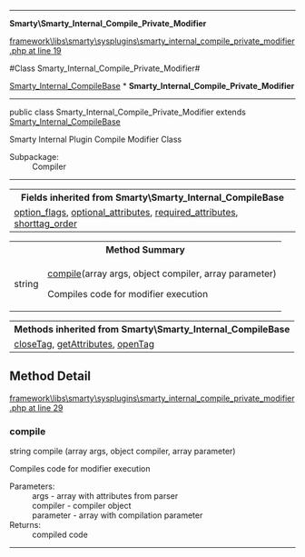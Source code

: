 

- - -

**Smarty\Smarty_Internal_Compile_Private_Modifier**


<a href="https://github.com/JeyDotC/Hirudo/blob/master/framework/libs/smarty/sysplugins/smarty_internal_compile_private_modifier.php#L19" >framework\libs\smarty\sysplugins\smarty_internal_compile_private_modifier.php at line 19</a>

#Class Smarty_Internal_Compile_Private_Modifier#

<a href="">Smarty_Internal_CompileBase</a>
    * **Smarty_Internal_Compile_Private_Modifier**




- - -

<p class="signature"><span class='k'>public  class</span> <span class='nx'>Smarty_Internal_Compile_Private_Modifier</span>
extends <a href="">Smarty_Internal_CompileBase</a>

</p>

<div class="comment" id="overview_description"><p>Smarty Internal Plugin Compile Modifier Class</p></div>

<dl>
<dt>Subpackage:</dt>
<dd>Compiler</dd>
</dl>


- - -

<table class="inherit">
<tr><th colspan="2">Fields inherited from Smarty\Smarty_Internal_CompileBase</th></tr>
<tr><td><a href="">option_flags</a>, <a href="">optional_attributes</a>, <a href="">required_attributes</a>, <a href="">shorttag_order</a></td></tr></table>

<table id="summary_method">
<tr><th colspan="2">Method Summary</th></tr>
<tr>
<td><span class='k'></span> <span class='nx'>string</span></td>
<td class="description"><p class="name"><a href="#compile">compile</a>(array args, object compiler, array parameter)</p><p class="description">Compiles code for modifier execution</p></td>
</tr>
</table>

<table class="inherit">
<tr><th colspan="2">Methods inherited from Smarty\Smarty_Internal_CompileBase</th></tr>
<tr><td><a href="">closeTag</a>, <a href="">getAttributes</a>, <a href="">openTag</a></td></tr></table>

<h2 id="detail_method">Method Detail</h2>

<a href="https://github.com/JeyDotC/Hirudo/blob/master/framework/libs/smarty/sysplugins/smarty_internal_compile_private_modifier.php#L29" >framework\libs\smarty\sysplugins\smarty_internal_compile_private_modifier.php at line 29</a>

<h3 id="compile()">compile</h3>
<span class='k'></span> <span class='nx'>string</span> <span class='nf'>compile</span> (array args, object compiler, array parameter)

<div class="details">
<p>Compiles code for modifier execution</p><dl>
<dt>Parameters:</dt>
<dd>args - array with attributes from parser</dd>
<dd>compiler - compiler object</dd>
<dd>parameter - array with compilation parameter</dd>
<dt>Returns:</dt>
<dd>compiled code</dd>
</dl>

</div>

- - -

